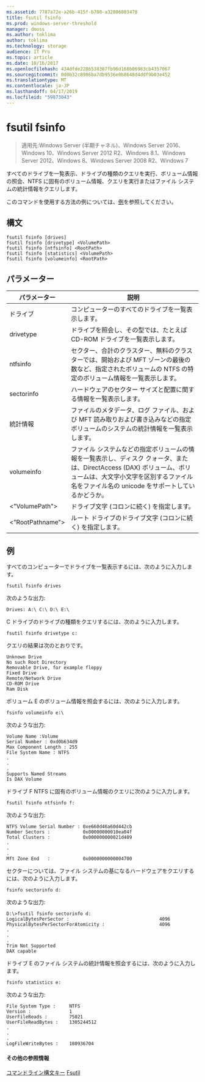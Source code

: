 ```yaml
---
ms.assetid: 7787a72e-a26b-415f-b700-a32806803478
title: fsutil fsinfo
ms.prod: windows-server-threshold
manager: dmoss
ms.author: toklima
author: toklima
ms.technology: storage
audience: IT Pro
ms.topic: article
ms.date: 10/16/2017
ms.openlocfilehash: 434dfde2286538367fb96d168b06983cb4357067
ms.sourcegitcommit: 0d0b32c8986ba7db9536e0b8648d4ddf9b03e452
ms.translationtype: MT
ms.contentlocale: ja-JP
ms.lasthandoff: 04/17/2019
ms.locfileid: "59873043"
---
```

# <a name="fsutil-fsinfo"></a>fsutil fsinfo
>適用先:Windows Server (半期チャネル)、Windows Server 2016、Windows 10、Windows Server 2012 R2、Windows 8.1、Windows Server 2012、Windows 8、Windows Server 2008 R2、Windows 7

すべてのドライブを一覧表示、ドライブの種類のクエリを実行、ボリューム情報の照会、NTFS に固有のボリューム情報、クエリを実行またはファイル システムの統計情報をクエリします。

このコマンドを使用する方法の例については、[例](#BKMK_examples)を参照してください。

## <a name="syntax"></a>構文

```
fsutil fsinfo [drives]
fsutil fsinfo [drivetype] <VolumePath>
fsutil fsinfo [ntfsinfo] <RootPath>
fsutil fsinfo [statistics] <VolumePath>
fsutil fsinfo [volumeinfo] <RootPath>
```

## <a name="parameters"></a>パラメーター

|パラメーター|説明|
|-------------|---------------|
|ドライブ|コンピューターのすべてのドライブを一覧表示します。|
|drivetype|ドライブを照会し、その型では、たとえば CD-ROM ドライブを一覧表示します。|
|ntfsinfo|セクター、合計のクラスター、無料のクラスターでは、開始および MFT ゾーンの最後の数など、指定されたボリュームの NTFS の特定のボリューム情報を一覧表示します。|
|sectorinfo|ハードウェアのセクター サイズと配置に関する情報を一覧表示します。|
|統計情報|ファイルのメタデータ、ログ ファイル、および MFT 読み取りおよび書き込みなどの指定ボリュームのシステムの統計情報を一覧表示します。|
|volumeinfo|ファイル システムなどの指定ボリュームの情報を一覧表示し、ディスク クォータ、または、DirectAccess (DAX) ボリューム、ボリュームは、大文字小文字を区別するファイル名をファイル名の unicode をサポートしているかどうか。|
|<"VolumePath">|ドライブ文字 (コロンに続く) を指定します。|
|<"RootPathname">|ルート ドライブのドライブ文字 (コロンに続く) を指定します。|

## <a name="BKMK_examples"></a>例
すべてのコンピューターでドライブを一覧表示するには、次のように入力します。

```
fsutil fsinfo drives
```

次のような出力:

```
Drives: A:\ C:\ D:\ E:\       
```

C ドライブのドライブの種類をクエリするには、次のように入力します。

```
fsutil fsinfo drivetype c:
```

クエリの結果は次のとおりです。

```
Unknown Drive
No such Root Directory
Removable Drive, for example floppy
Fixed Drive
Remote/Network Drive
CD-ROM Drive
Ram Disk
```

ボリューム E のボリューム情報を照会するには、次のように入力します。

```
fsinfo volumeinfo e:\
```

次のような出力:

```
Volume Name :Volume
Serial Number : 0xd0b634d9
Max Component Length : 255
File System Name : NTFS
.
.
.
Supports Named Streams
Is DAX Volume
```

ドライブ F NTFS に固有のボリューム情報のクエリに次のように入力します。

```
fsutil fsinfo ntfsinfo f:
```

次のような出力:

```
NTFS Volume Serial Number : 0xe660d46a60d442cb
Number Sectors :            0x00000000010ea04f
Total Clusters :            0x000000000021d409
.
.
.
Mft Zone End   :            0x0000000000004700       
```

セクターについては、ファイル システムの基になるハードウェアをクエリするには、次のように入力します。

```
fsinfo sectorinfo d:
```

次のような出力:

```
D:\>fsutil fsinfo sectorinfo d:
LogicalBytesPerSector :                                 4096
PhysicalBytesPerSectorForAtomicity :                    4096
.
.
.
Trim Not Supported
DAX capable
```

ドライブ E のファイル システムの統計情報を照会するには、次のように入力します。

```
fsinfo statistics e:
```

次のような出力:

```
File System Type :     NTFS
Version :              1
UserFileReads :        75021
UserFileReadBytes :    1305244512
.
.
.
LogFileWriteBytes :    180936704       
```

#### <a name="additional-references"></a>その他の参照情報
[コマンドライン構文キー](Command-Line-Syntax-Key.md)
[Fsutil](Fsutil.md)


